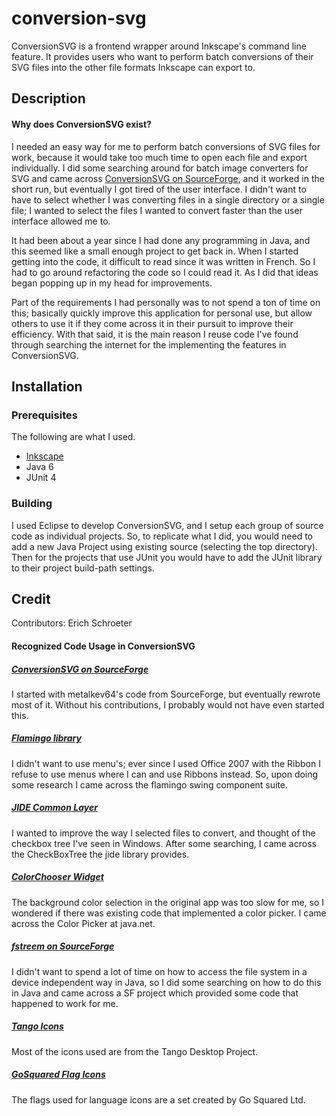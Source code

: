 # conversion-svg

ConversionSVG is a frontend wrapper around Inkscape's command line feature. It
provides users who want to perform batch conversions of their SVG files into
the other file formats Inkscape can export to.

## Description

#### Why does ConversionSVG exist?

I needed an easy way for me to perform batch conversions of SVG files for work, because it would take too much time to open each file and export individually. I did some searching around for batch image converters for SVG and came across [ConversionSVG on SourceForge][sfConversionSVG], and it worked in the short run, but eventually I got tired of the user interface. I didn't want to have to select whether I was converting files in a single directory or a single file; I wanted to select the files I wanted to convert faster than the user interface allowed me to.

It had been about a year since I had done any programming in Java, and this seemed like a small enough project to get back in. When I started getting into the code, it difficult to read since it was written in French. So I had to go around refactoring the code so I could read it. As I did that ideas began popping up in my head for improvements.

Part of the requirements I had personally was to not spend a ton of time on this; basically quickly improve this application for personal use, but allow others to use it if they come across it in their pursuit to improve their efficiency. With that said, it is the main reason I reuse code I've found through searching the internet for the implementing the features in ConversionSVG.

## Installation

### Prerequisites

The following are what I used.

- [Inkscape][inkscape]
- Java 6
- JUnit 4

### Building

I used Eclipse to develop ConversionSVG, and I setup each group of source code as individual projects. So, to replicate what I did, you would need to add a new Java Project using existing source (selecting the top directory). Then for the projects that use JUnit you would have to add the JUnit library to their project build-path settings.  

## Credit

Contributors: Erich Schroeter

#### Recognized Code Usage in ConversionSVG

##### [ConversionSVG on SourceForge][sfConversionSVG]

I started with metalkev64's code from SourceForge, but eventually rewrote most of it. Without his contributions, I probably would not have even started this.

##### [Flamingo library][flamingo]

I didn't want to use menu's; ever since I used Office 2007 with the Ribbon I refuse to use menus where I can and use Ribbons instead. So, upon doing some research I came across the flamingo swing component suite.

##### [JIDE Common Layer][jide-common]

I wanted to improve the way I selected files to convert, and thought of the checkbox tree I've seen in Windows. After some searching, I came across the CheckBoxTree the jide library provides. 

##### [ColorChooser Widget][colorchooser]

The background color selection in the original app was too slow for me, so I wondered if there was existing code that implemented a color picker. I came across the Color Picker at java.net.

##### [fstreem on SourceForge][fstreem]

I didn't want to spend a lot of time on how to access the file system in a device independent way in Java, so I did some searching on how to do this in Java and came across a SF project which provided some code that happened to work for me.

##### [Tango Icons][tango]

Most of the icons used are from the Tango Desktop Project.

##### [GoSquared Flag Icons][gosquared]

The flags used for language icons are a set created by Go Squared Ltd.

[inkscape]: http://inkscape.org/ "Open source vector graphics editor"
[sfConversionSVG]: http://sourceforge.net/projects/conversionsvg/ "The original application"
[flamingo]: https://flamingo.dev.java.net/ "A collection of components for Swing applications"
[jide-common]: https://jide-oss.dev.java.net/ "JIDE Common Layer (Professional Swing Components)"
[jide]: http://www.jidesoft.com "Powered by JIDE (http://www.jidesoft.com)"
[colorchooser]: https://colorchooser.dev.java.net/ "A Swing widget for selecting colors with single mouse gesture"
[fstreem]: http://sourceforge.net/projects/fstreem/files/ "SourceForge File System TreeModel"
[tango]: http://tango.freedesktop.org/Tango_Icon_Library "The Tango Desktop Project"
[gosquared]: http://www.gosquared.com/liquidicity/archives/1493 "2400 Flag Icon Set"
